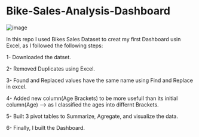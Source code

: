 # Bike-Sales-Analysis-Dashboard




![image](https://github.com/sahar-hamdi/Bike-Sales-Analysis-Dashboard/assets/93557883/7eb5f1e9-9f9e-467c-8be0-779e77131320)





In this repo I used Bikes Sales Dataset to creat my first Dashboard usin Excel, as I followed the following steps:


1- Downloaded the datset.

2- Removed Duplicates using Excel.

3- Found and Replaced values have the same name using Find and Replace in excel.

4- Added new column(Age Brackets) to be more usefull than its initial column(Age) --> as I classified the ages into differnt Brackets.

5- Built 3 pivot tables to Summarize, Agregate, and visualize the data.

6- Finally, I built the Dashboard.
